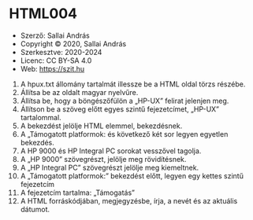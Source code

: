 # HTML004

* Szerző: Sallai András
* Copyright © 2020, Sallai András
* Szerkesztve: 2020-2024
* Licenc: CC BY-SA 4.0
* Web: https://szit.hu


1. A hpux.txt állomány tartalmát illessze be a HTML oldal törzs részébe.<br/>
2. Állítsa be az oldalt magyar nyelvűre.<br/>
3. Állítsa be, hogy a böngészőfülön a „HP-UX” felirat jelenjen meg.<br/>
4. Állítson be a szöveg előtt egyes szintű fejezetcímet, „HP-UX” tartalommal.<br/>
5. A bekezdést jelölje HTML elemmel, bekezdésnek.<br/>
6. A „Támogatott platformok: és következő két sor legyen egyetlen bekezdés.<br/>
7. A HP 9000 és HP Integral PC sorokat vesszővel tagolja.<br/>
8. A „HP 9000” szövegrészt, jelölje meg rövidítésnek.<br/>
9. A „HP Integral PC” szövegrészt jelölje meg kiemeltnek.<br/>
10. A „Támogatott platformok:” bekezdést előtt, legyen egy kettes szintű fejezetcím<br/>
11. A fejezetcím tartalma: „Támogatás”<br/>
12. A HTML forráskódjában, megjegyzésbe, írja, a nevét és az aktuális dátumot.<br/>
